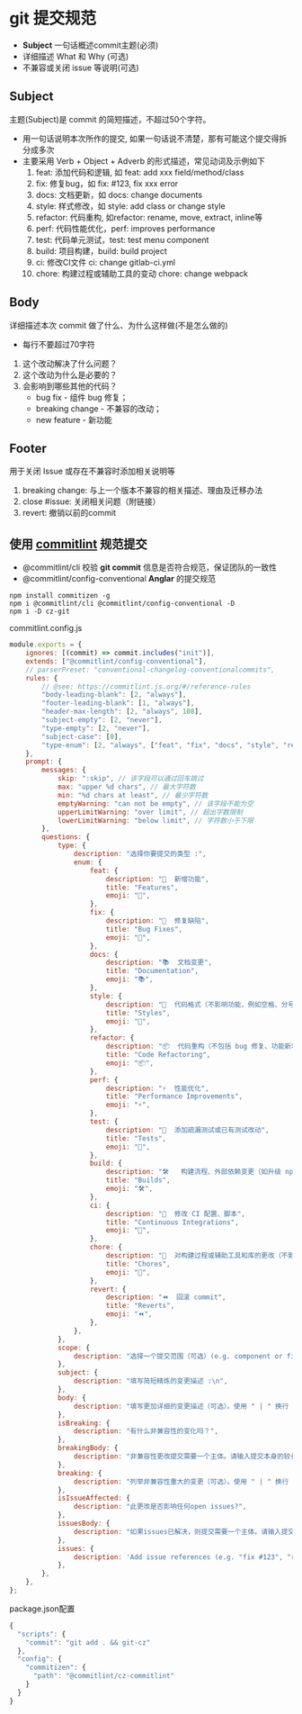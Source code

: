 <!--
 * @Desc: 
 * @Author: 曾茹菁
 * @Date: 2022-08-31 13:44:40
 * @LastEditors: 曾茹菁
 * @LastEditTime: 2022-08-31 14:54:26
-->
# git 提交规范
- **Subject** 一句话概述commit主题(必须)
- **<Body>** 详细描述 What 和 Why (可选)
- **<Footer>** 不兼容或关闭 issue 等说明(可选)
## Subject
主题(Subject)是 commit 的简短描述，不超过50个字符。
- 用一句话说明本次所作的提交, 如果一句话说不清楚，那有可能这个提交得拆分成多次
- 主要采用 Verb + Object + Adverb 的形式描述，常见动词及示例如下
  1. feat: 添加代码和逻辑, 如 feat: add xxx field/method/class
  2. fix: 修复bug，如 fix: #123, fix xxx error
  3. docs: 文档更新，如 docs: change documents
  4. style: 样式修改，如 style: add class or change style
  5. refactor: 代码重构, 如refactor: rename, move, extract, inline等
  6. perf: 代码性能优化，perf: improves performance
  7. test: 代码单元测试，test: test menu component
  8. build: 项目构建，build: build project
  9. ci: 修改CI文件 ci: change gitlab-ci.yml
  10. chore: 构建过程或辅助工具的变动 chore: change webpack
## Body
详细描述本次 commit 做了什么、为什么这样做(不是怎么做的)
- 每行不要超过70字符
1. 这个改动解决了什么问题？
2. 这个改动为什么是必要的？
3. 会影响到哪些其他的代码？
    - bug fix - 组件 bug 修复；
    - breaking change - 不兼容的改动；
    - new feature - 新功能
## Footer
用于关闭 Issue 或存在不兼容时添加相关说明等
1. breaking change: 与上一个版本不兼容的相关描述、理由及迁移办法
2. close #issue: 关闭相关问题（附链接）
3. revert: 撤销以前的commit
## 使用 [commitlint](https://commitlint.js.org/#/) 规范提交
- @commitlint/cli 校验 **git commit** 信息是否符合规范，保证团队的一致性
- @commitlint/config-conventional **Anglar** 的提交规范
```
npm install commitizen -g
npm i @commitlint/cli @commitlint/config-conventional -D
npm i -D cz-git
```
commitlint.config.js
```js
module.exports = {
	ignores: [(commit) => commit.includes("init")],
	extends: ["@commitlint/config-conventional"],
	// parserPreset: "conventional-changelog-conventionalcommits",
	rules: {
		// @see: https://commitlint.js.org/#/reference-rules
		"body-leading-blank": [2, "always"],
		"footer-leading-blank": [1, "always"],
		"header-max-length": [2, "always", 108],
		"subject-empty": [2, "never"],
		"type-empty": [2, "never"],
		"subject-case": [0],
		"type-enum": [2, "always", ["feat", "fix", "docs", "style", "refactor", "perf", "test", "build", "ci", "chore", "revert"]],
	},
	prompt: {
		messages: {
			skip: ":skip", // 该字段可以通过回车跳过
			max: "upper %d chars", // 最大字符数
			min: "%d chars at least", // 最少字符数
			emptyWarning: "can not be empty", // 该字段不能为空
			upperLimitWarning: "over limit", // 超出字数限制
			lowerLimitWarning: "below limit", // 字符数小于下限
		},
		questions: {
			type: {
				description: "选择你要提交的类型 :",
				enum: {
					feat: {
						description: "🚀  新增功能",
						title: "Features",
						emoji: "🚀",
					},
					fix: {
						description: "🐛  修复缺陷",
						title: "Bug Fixes",
						emoji: "🐛",
					},
					docs: {
						description: "📚  文档变更",
						title: "Documentation",
						emoji: "📚",
					},
					style: {
						description: "🎨  代码格式（不影响功能，例如空格、分号等格式修正）",
						title: "Styles",
						emoji: "🎨",
					},
					refactor: {
						description: "📦  代码重构（不包括 bug 修复、功能新增）",
						title: "Code Refactoring",
						emoji: "📦",
					},
					perf: {
						description: "⚡️  性能优化",
						title: "Performance Improvements",
						emoji: "⚡️",
					},
					test: {
						description: "🚨  添加疏漏测试或已有测试改动",
						title: "Tests",
						emoji: "🚨",
					},
					build: {
						description: "🛠   构建流程、外部依赖变更（如升级 npm 包、修改 webpack 配置等）",
						title: "Builds",
						emoji: "🛠",
					},
					ci: {
						description: "🎡  修改 CI 配置、脚本",
						title: "Continuous Integrations",
						emoji: "🎡",
					},
					chore: {
						description: "🔨  对构建过程或辅助工具和库的更改（不影响源文件、测试用例）",
						title: "Chores",
						emoji: "🔨",
					},
					revert: {
						description: "⏪️  回滚 commit",
						title: "Reverts",
						emoji: "⏪️",
					},
				},
			},
			scope: {
				description: "选择一个提交范围（可选）(e.g. component or file name):",
			},
			subject: {
				description: "填写简短精炼的变更描述 :\n",
			},
			body: {
				description: "填写更加详细的变更描述（可选）。使用 " | " 换行 :\n",
			},
			isBreaking: {
				description: "有什么非兼容性的变化吗？",
			},
			breakingBody: {
				description: "非兼容性更改提交需要一个主体。请输入提交本身的较长描述",
			},
			breaking: {
				description: "列举非兼容性重大的变更（可选）。使用 " | " 换行 :\n",
			},
			isIssueAffected: {
				description: "此更改是否影响任何open issues?",
			},
			issuesBody: {
				description: "如果issues已解决，则提交需要一个主体。请输入提交本身的较长描述",
			},
			issues: {
				description: 'Add issue references (e.g. "fix #123", "re #123".)',
			},
		},
	},
};

```
package.json配置
```js
{
  "scripts": {
    "commit": "git add . && git-cz"
  },
  "config": {
    "commitizen": {
      "path": "@commitlint/cz-commitlint"
    }
  }
}
```